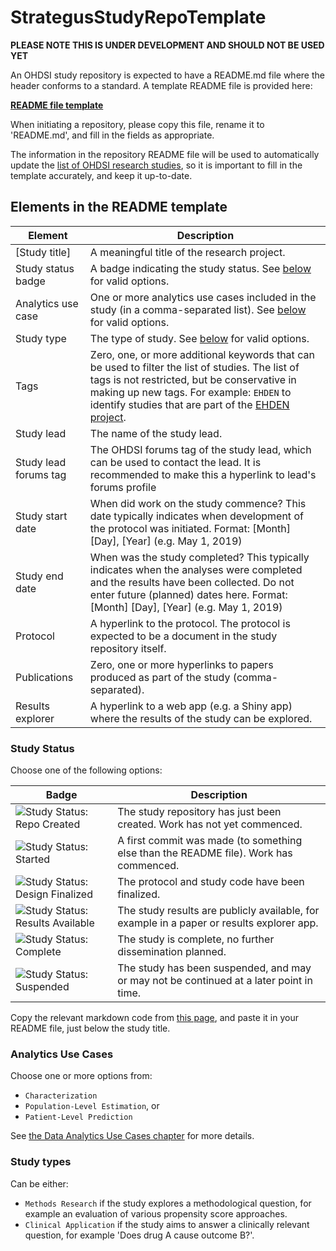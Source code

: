 StrategusStudyRepoTemplate
=================

**PLEASE NOTE THIS IS UNDER DEVELOPMENT AND SHOULD NOT BE USED YET**









































An OHDSI study repository is expected to have a README.md file where the header conforms to a standard. A template README file is provided here:

**[README file template](templateREADME.md)**

When initiating a repository, please copy this file, rename it to 'README.md', and fill in the fields as appropriate.

The information in the repository README file will be used to automatically update the [list of OHDSI research studies](https://data.ohdsi.org/OhdsiStudies/), so it is important to fill in the template accurately, and keep it up-to-date.

## Elements in the README template

| Element | Description |
| ------- | ----------- |
| [Study title]      | A meaningful title of the research project.            
| Study status badge | A badge indicating the study status. See [below](#study-status) for valid options. |
| Analytics use case | One or more analytics use cases included in the study (in a comma-separated list). See [below](#analytics-use-cases) for valid options. |
| Study type | The type of study. See [below](#study-types) for valid options. |
| Tags | Zero, one, or more additional keywords that can be used to filter the list of studies. The list of tags is not restricted, but be conservative in making up new tags. For example: `EHDEN` to identify studies that are part of the [EHDEN project](https://www.ehden.eu/). |
| Study lead | The name of the study lead.|
| Study lead forums tag | The OHDSI forums tag of the study lead, which can be used to contact the lead. It is recommended to make this a hyperlink to lead's forums profile |
| Study start date | When did work on the study commence? This date typically indicates when development of the protocol was initiated. Format: [Month] [Day], [Year] (e.g. May 1, 2019)|
| Study end date | When was the study completed? This typically indicates when the analyses were completed and the results have been collected. Do not enter future (planned) dates here. Format: [Month] [Day], [Year] (e.g. May 1, 2019)| 
| Protocol | A hyperlink to the protocol. The protocol is expected to be a document in the study repository itself. | 
| Publications | Zero, one or more hyperlinks to papers produced as part of the study (comma-separated). | 
| Results explorer | A hyperlink to a web app (e.g. a Shiny app) where the results of the study can be explored. |

### Study Status

Choose one of the following options:

| Badge             | Description                          |
| ----------------- | ------------------------------------ |
| <img src="https://img.shields.io/badge/Study%20Status-Repo%20Created-lightgray.svg" alt="Study Status: Repo Created"> | The study repository has just been created. Work has not yet commenced. | 
| <img src="https://img.shields.io/badge/Study%20Status-Started-blue.svg" alt="Study Status: Started"> | A first commit was made (to something else than the README file). Work has commenced. |
| <img src="https://img.shields.io/badge/Study%20Status-Design%20Finalized-brightgreen.svg" alt="Study Status: Design Finalized"> | The protocol and study code have been finalized. | 
| <img src="https://img.shields.io/badge/Study%20Status-Results%20Available-yellow.svg" alt="Study Status: Results Available"> | The study results are publicly available, for example in a paper or results explorer app. | 
| <img src="https://img.shields.io/badge/Study%20Status-Complete-orange.svg" alt="Study Status: Complete"> | The study is complete, no further dissemination planned. | 
| <img src="https://img.shields.io/badge/Study%20Status-Suspended-red.svg" alt="Study Status: Suspended"> | The study has been suspended, and may or may not be continued at a later point in time. | 

Copy the relevant markdown code from [this page](badgesMarkdownCode.md), and paste it in your README file, just below the study title.

### Analytics Use Cases

Choose one or more options from: 

- `Characterization`
- `Population-Level Estimation`, or
- `Patient-Level Prediction` 

See [the Data Analytics Use Cases chapter](https://ohdsi.github.io/TheBookOfOhdsi/DataAnalyticsUseCases.html) for more details.

### Study types

Can be either:

- `Methods Research` if the study explores a methodological question, for example an evaluation of various propensity score approaches. 
- `Clinical Application` if the study aims to answer a clinically relevant question, for example 'Does drug A cause outcome B?'.

